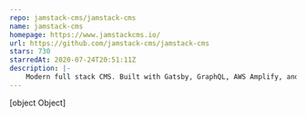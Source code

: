 ```yaml
---
repo: jamstack-cms/jamstack-cms
name: jamstack-cms
homepage: https://www.jamstackcms.io/
url: https://github.com/jamstack-cms/jamstack-cms
stars: 730
starredAt: 2020-07-24T20:51:11Z
description: |-
    Modern full stack CMS. Built with Gatsby, GraphQL, AWS Amplify, and Serverless technologies.
---
```


[object Object]
